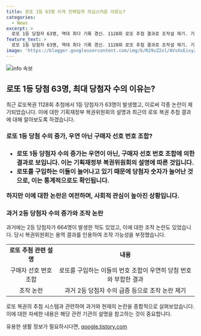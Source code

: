 ```yaml
---
title: 로또 1등 63명 이게 진짜일까 의심스러운 이유는?
categories:
  - News
excerpt: >
  로또 1등 당첨자 63명, 역대 최다 기록 경신. 1128회 로또 추첨 결과로 조작설 제기. 기획재정부 복권위원회는 구매자 선호 번호 조합과 당첨자 증가를 통계적으로 설명함. 최다 당첨자 기록은 2022년 6월 12일 50명, 지난해 3월에도 664명의 2등 당첨자 논란. 해당 당첨은 무작위성을 강조하는 TTA와 서울대 통계연구소의 용역 결과로 확인됨. 
feature_text: >
  로또 1등 당첨자 63명, 역대 최다 기록 경신. 1128회 로또 추첨 결과로 조작설 제기. 기획재정부 복권위원회는 구매자 선호 번호 조합과 당첨자 증가를 통계적으로 설명함. 최다 당첨자 기록은 2022년 6월 12일 50명, 지난해 3월에도 664명의 2등 당첨자 논란. 해당 당첨은 무작위성을 강조하는 TTA와 서울대 통계연구소의 용역 결과로 확인됨. 
image: 'https://blogger.googleusercontent.com/img/b/R29vZ2xl/AVvXsEixyZcFfHzMRdzZMjFBmAUKJYCLCGyLL1o632UiGVXcaFdKo_bkvkuCioo0uUKlGfBVcT3P84aROyZIXSBEx3Aw5nCQ3pTgDom1WDC4m8eifvWiAmWEEVb4x6G_l8C0QH225ldMjyaFvpxGEBGNO37VmDTDMHGhJPq73UglMfDca1-0aw/s1600/blogspot.png'
---
```


<p><img src="https://blogger.googleusercontent.com/img/b/R29vZ2xl/AVvXsEixyZcFfHzMRdzZMjFBmAUKJYCLCGyLL1o632UiGVXcaFdKo_bkvkuCioo0uUKlGfBVcT3P84aROyZIXSBEx3Aw5nCQ3pTgDom1WDC4m8eifvWiAmWEEVb4x6G_l8C0QH225ldMjyaFvpxGEBGNO37VmDTDMHGhJPq73UglMfDca1-0aw/s1600/blogspot.png" alt="info 속보" /></p>

<h2 data-ke-size="size26">로또 1등 당첨 63명, 최대 당첨자 수의 이유는?</h2>

<p data-ke-size="size16">최근 로또복권 1128회 추첨에서 1등 당첨자가 63명이 발생했고, 이로써 각종 논란이 제기되었습니다. 이에 대한 기획재정부 복권위원회의 설명과 최근의 로또 복권 추첨 결과에 대해 알아보도록 하겠습니다.</p>

<h3>로또 1등 당첨 수의 증가, 우연 아닌 구매자 선호 번호 조합?<h3>

<ul>
  <li>로또 1등 당첨자 수의 증가는 우연이 아닌, <b>구매자 선호 번호 조합에 의한 결과</b>로 보입니다. 이는 기획재정부 복권위원회의 설명에 따른 것입니다.</li>
  <li>로또를 구입하는 이들이 늘어나고 있기 때문에 당첨자 숫자가 늘어난 것으로, 이는 통계적으로도 확인됩니다.</li>
</ul>

<p data-ke-size="size16">하지만 이에 대한 논란은 여전하며, 사회적 관심이 높아진 상황입니다.</p>
<h3>과거 2등 당첨자 수의 증가와 조작 논란</h3>

<p data-ke-size="size16">과거에는 2등 당첨자가 664명이 발생한 적도 있었고, 이에 대한 조작 논란도 있었습니다. 당시 복권위원회는 용역 결과를 인용하여 조작 가능성을 부정했습니다.</p>

<table>
  <tr>
    <td style="text-align: center; height: 17px;"><b>로또 추첨 관련 설명</b></td>
    <td style="text-align: center; height: 17px;"><b>내용</b></td>
  </tr>
  <tr>
    <td style="text-align: center; height: 17px;">구매자 선호 번호 조합</td>
    <td style="text-align: center; height: 17px;">로또를 구입하는 이들의 번호 조합이 우연히 당첨 번호와 부합한 결과</td>
  </tr>
  <tr>
    <td style="text-align: center; height: 17px;">조작 논란</td>
    <td style="text-align: center; height: 17px;">과거 2등 당첨자 수의 급증 등으로 조작 논란 제기</td>
  </tr>
</table>

<p data-ke-size="size16">로또 복권의 추첨 시스템과 관련하여 과거와 현재의 논란을 종합적으로 살펴보았습니다. 이에 대한 자세한 내용은 해당 관련 기관의 설명을 참고하는 것이 중요합니다.</p>
유용한 생활 정보가 필요하시다면, <a href="https://qoogle.tistory.com" rel="dofollow">qoogle.tistory.com</a>


